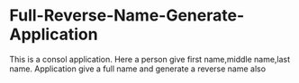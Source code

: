 Full-Reverse-Name-Generate-Application
======================================
This is a consol application. Here a person give first name,middle name,last name. 
Application give a full name and generate a reverse name also
